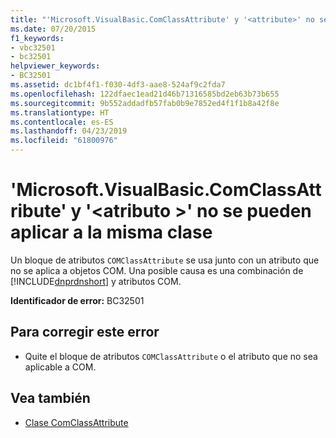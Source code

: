 ```yaml
---
title: "'Microsoft.VisualBasic.ComClassAttribute' y '<attribute>' no se pueden aplicar a la misma clase"
ms.date: 07/20/2015
f1_keywords:
- vbc32501
- bc32501
helpviewer_keywords:
- BC32501
ms.assetid: dc1bf4f1-f030-4df3-aae8-524af9c2fda7
ms.openlocfilehash: 122dfaec1ead21d46b71316585bd2eb63b73b655
ms.sourcegitcommit: 9b552addadfb57fab0b9e7852ed4f1f1b8a42f8e
ms.translationtype: HT
ms.contentlocale: es-ES
ms.lasthandoff: 04/23/2019
ms.locfileid: "61800976"
---
```

# <a name="microsoftvisualbasiccomclassattribute-and-attribute-cannot-both-be-applied-to-the-same-class"></a>'Microsoft.VisualBasic.ComClassAttribute' y '\<atributo >' no se pueden aplicar a la misma clase
Un bloque de atributos `COMClassAttribute` se usa junto con un atributo que no se aplica a objetos COM. Una posible causa es una combinación de [!INCLUDE[dnprdnshort](~/includes/dnprdnshort-md.md)] y atributos COM.  
  
 **Identificador de error:** BC32501  
  
## <a name="to-correct-this-error"></a>Para corregir este error  
  
- Quite el bloque de atributos `COMClassAttribute` o el atributo que no sea aplicable a COM.  
  
## <a name="see-also"></a>Vea también

- [Clase ComClassAttribute](xref:Microsoft.VisualBasic.ComClassAttribute)
